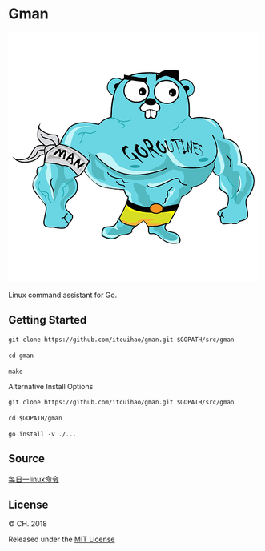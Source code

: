 # Gman

![.](./image/man.png)

Linux command assistant for Go.

## Getting Started

```
git clone https://github.com/itcuihao/gman.git $GOPATH/src/gman

cd gman

make
```

Alternative Install Options

```
git clone https://github.com/itcuihao/gman.git $GOPATH/src/gman

cd $GOPATH/gman

go install -v ./...
```

## Source

[每日一linux命令](http://www.cnblogs.com/peida/tag/每日一linux命令/)

## License

© CH. 2018

Released under the [MIT License](https://github.com/itcuihao/gorm/blob/master/License)
